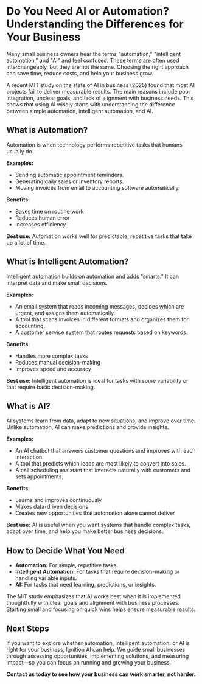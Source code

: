 # Do You Need AI or Automation? Understanding the Differences for Your Business

Many small business owners hear the terms "automation," "intelligent automation," and "AI" and feel confused. These terms are often used interchangeably, but they are not the same. Choosing the right approach can save time, reduce costs, and help your business grow.

A recent MIT study on the state of AI in business (2025) found that most AI projects fail to deliver measurable results. The main reasons include poor integration, unclear goals, and lack of alignment with business needs. This shows that using AI wisely starts with understanding the difference between simple automation, intelligent automation, and AI.

## What is Automation?

Automation is when technology performs repetitive tasks that humans usually do.

**Examples:**

- Sending automatic appointment reminders.
- Generating daily sales or inventory reports.
- Moving invoices from email to accounting software automatically.

**Benefits:**

- Saves time on routine work
- Reduces human error
- Increases efficiency

**Best use:** Automation works well for predictable, repetitive tasks that take up a lot of time.

## What is Intelligent Automation?

Intelligent automation builds on automation and adds “smarts.” It can interpret data and make small decisions.

**Examples:**

- An email system that reads incoming messages, decides which are urgent, and assigns them automatically.
- A tool that scans invoices in different formats and organizes them for accounting.
- A customer service system that routes requests based on keywords.

**Benefits:**

- Handles more complex tasks
- Reduces manual decision-making
- Improves speed and accuracy

**Best use:** Intelligent automation is ideal for tasks with some variability or that require basic decision-making.

## What is AI?

AI systems learn from data, adapt to new situations, and improve over time. Unlike automation, AI can make predictions and provide insights.

**Examples:**

- An AI chatbot that answers customer questions and improves with each interaction.
- A tool that predicts which leads are most likely to convert into sales.
- A call scheduling assistant that interacts naturally with customers and sets appointments.

**Benefits:**

- Learns and improves continuously
- Makes data-driven decisions
- Creates new opportunities that automation alone cannot deliver

**Best use:** AI is useful when you want systems that handle complex tasks, adapt over time, and help you make better business decisions.

## How to Decide What You Need

- **Automation:** For simple, repetitive tasks.
- **Intelligent Automation:** For tasks that require decision-making or handling variable inputs.
- **AI:** For tasks that need learning, predictions, or insights.

The MIT study emphasizes that AI works best when it is implemented thoughtfully with clear goals and alignment with business processes. Starting small and focusing on quick wins helps ensure measurable results.

## Next Steps

If you want to explore whether automation, intelligent automation, or AI is right for your business, Ignition AI can help. We guide small businesses through assessing opportunities, implementing solutions, and measuring impact—so you can focus on running and growing your business.

**Contact us today to see how your business can work smarter, not harder.**

